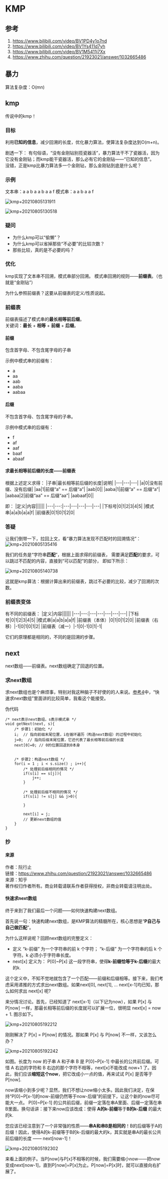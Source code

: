 # KMP

## 参考
1. https://www.bilibili.com/video/BV1PD4y1o7nd
2. https://www.bilibili.com/video/BV1Ys411d7yh
3. https://www.bilibili.com/video/BV1M5411j7Xx
4. https://www.zhihu.com/question/21923021/answer/1032665486

## 暴力
算法复杂度：O(mn)

## kmp
传说中的kmp！
### 目标
利用**已知的信息**，减少回溯的长度，优化暴力算法，使算法复杂度达到O(m+n)。

剧透一下：
有句俗语，“没有金刚钻别揽瓷器活”，暴力算法干不了瓷器活，因为它没有金刚钻；而kmp能干瓷器活，那么必有它的金刚钻——“已知的信息”。  
没错，正是kmp比暴力算法多一个金刚钻，那么金刚钻到底是什么呢？

### 示例
文本串：a a b a a b a a f
模式串：a a b a a f

![kmp+20210805131911](https://i.loli.net/2021/08/05/9XtS5hYvfbV6ijn.png)

![kmp+20210805130518](https://i.loli.net/2021/08/05/KV6f85JC2TGMZb9.png)

### 疑问
* 为什么kmp可以“偷懒”？
* 为什么kmp可以省掉那些“不必要”的比较次数？
* 那些比较，真的是不必要的吗？

### 优化
kmp实现了文本串不回溯，模式串部分回溯。
模式串回溯的规则——**前缀表**。（也就是“金刚钻”）

为什么参照前缀表？这要从前缀表的定义/性质说起。

### 前缀表
前缀表描述了模式串的**最长相等前后缀**。  
关键词：**最长** + **相等** + **前缀** + **后缀**。

#### 前缀
包含首字母、不包含尾字母的子串

示例中模式串的前缀有：
* a
* aa
* aab
* aaba
* aabaa

#### 后缀
不包含首字母、包含尾字母的子串。

示例中模式串的后缀有：
* f
* af
* aaf
* baaf
* abaaf

#### 求最长相等前后缀的长度——前缀表
根据上述定义求得：
|子串|最长相等前后缀的长度|说明|
|---|---|---|
|a|0|没有前缀、没有后缀|
|aa|1|前缀“a” == 后缀“a”|
|aab|0||
|aaba|1|前缀“a” == 后缀“a”|
|aabaa|2|前缀“aa” == 后缀“aa”|
|aabaaf|0||

即：
|定义|内容||||||
|---|---:|---|---|---|---|---|
|下标号|0|1|2|3|4|5|
|模式串|a|a|b|a|a|f|
|前缀表|0|1|0|1|2|0|

### 答疑
让我们倒带一下，拉回上文，看“暴力算法发现不匹配时的回溯情况”：
![kmp+20210805135416](https://i.loli.net/2021/08/05/DuS2PVbQlyGo6it.png)

我们的任务是“字符串**匹配**”，根据上面求得的前缀表，
需要满足**匹配**的要求，可以跳过不匹配的内容，直接到“可以匹配”的部分，
即如下所示：

![kmp+20210805140738](https://i.loli.net/2021/08/05/dLy7UX82jCNigGF.png)

这就是kmp算法：根据计算出来的前缀表，跳过不必要的比较，减少了回溯的次数。

### 前缀表变体
有不同的前缀表：
|定义|内容||||||
|---|---:|---|---|---|---|---|
|下标号|0|1|2|3|4|5|
|模式串|a|a|b|a|a|f|
|前缀表（本体）|0|1|0|1|2|0|
|前缀表（右移）|-1|0|1|0|1|2|
|前缀表（减一）|-1|0|-1|0|1|-1|

它们的原理都是相同的，不同的是回溯的步骤。


## next
next数组——前缀表。next数组确定了回退的位置。
### 求next数组
求next数组也是个麻烦事，特别对我这种脑子不好使的的人来说。[参考4](#参考)中，“快速求next数组”里面讲的比较简单，我看这个能接受。

伪代码
```
/* next表示next数组，s表示模式串 */
void getNext(next, s){
    /* 步骤1：初始化 */
    i;  // 指向前缀末尾位置，i在循环遍历（构造next数组）的过程中初始化
    j=0;  // 指向后缀末尾位置，它还代表了最长相等前后缀的长度
    next[0]=0; // 0的位置回退到0本身
    

    /* 步骤2：构造next数组 */
    for(i = 1 ; i < s.size() ; i++){
        /* 处理前后缀相同的情况 */
        if(s[i] == s[j]){
            j++;
        }

        /* 处理前后缀不相同的情况 */
        if(s[i] != s[j] && j>0){

        }

        next[i] = j;
        // 更新next数组的值
    }
}
```

### 抄
#### 来源
作者：阮行止  
链接：https://www.zhihu.com/question/21923021/answer/1032665486  
来源：知乎  
著作权归作者所有。商业转载请联系作者获得授权，非商业转载请注明出处。  

#### 快速求next数组
终于来到了我们最后一个问题——如何快速构建next数组。

首先说一句：快速构建next数组，是KMP算法的精髓所在，核心思想是“**P自己与自己做匹配**”。

为什么这样说呢？回顾next数组的完整定义：
* 定义 “k-前缀” 为一个字符串的前 k 个字符； “k-后缀” 为一个字符串的后 k 个字符。k 必须小于字符串长度。
* next\[x] 定义为： P\[0]~P\[x] 这一段字符串，使得**k-前缀恰等于k-后缀**的最大的k.
 
这个定义中，不知不觉地就包含了一个匹配——前缀和后缀相等。接下来，我们考虑采用递推的方式求出next数组。如果next\[0], next\[1], ... next\[x-1]均已知，那么如何求出 next\[x] 呢?

来分情况讨论。首先，已经知道了 next\[x-1]（以下记为now），如果 P\[x] 与 P\[now] 一样，那最长相等前后缀的长度就可以扩展一位，很明显 next\[x] = now + 1. 图示如下。

![kmp+20210805192212](https://i.loli.net/2021/08/05/Kiag6FfU8dwuIGr.png)

刚刚解决了 P\[x] = P\[now] 的情况。那如果 P\[x] 与 P\[now] 不一样，又该怎么办？

![kmp+20210805192242](https://i.loli.net/2021/08/05/kF3hAolJsuCWYdP.png)

如图。长度为 now 的子串 A 和子串 B 是 P\[0]~P\[x-1] 中最长的公共前后缀。可惜 A 右边的字符和 B 右边的那个字符不相等，next\[x]不能改成 now+1 了。因此，我们应该**缩短这个now**，把它改成小一点的值，再来试试 P\[x] 是否等于 P\[now].

now该缩小到多少呢？显然，我们不想让now缩小太多。因此我们决定，在保持“P\[0]~P\[x-1]的now-前缀仍然等于now-后缀”的前提下，让这个新的now尽可能大一点。 P\[0]~P\[x-1] 的公共前后缀，前缀一定落在串A里面、后缀一定落在串B里面。换句话讲：接下来now应该改成：使得 **A的k-前缀**等于**B的k-后缀** 的最大的k.

您应该已经注意到了一个非常强的性质——**串A和串B是相同的**！B的后缀等于A的后缀！因此，使得A的k-前缀等于B的k-后缀的最大的k，其实就是串A的最长公共前后缀的长度 —— next\[now-1]！

![kmp+20210805192302](https://i.loli.net/2021/08/05/DPKbsVqxiBOIrlW.png)

来看上面的例子。当P\[now]与P\[x]不相等的时候，我们需要缩小now——把now变成next\[now-1]，直到P\[now]=P\[x]为止。P\[now]=P\[x]时，就可以直接向右扩展了。